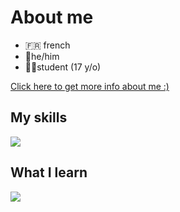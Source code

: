 
<h1>About me</h1>

- 🇫🇷 french
- 👦he/him
- 👨‍🎓student (17 y/o)
  
</li>

<a href="https://kevfr8.github.io/">Click here to get more info about me :)</a>

<h2>My skills</h2>
<p>
  <a href="https://skillicons.dev">
    <img src="https://skillicons.dev/icons?i=photoshop,premiere,html,css,figma" />
  </a>
</p>

<h2>What I learn</h2>
<p>
  <a href="https://skillicons.dev">
    <img src="https://skillicons.dev/icons?i=godot,js,ae" />
  </a>
</p>



